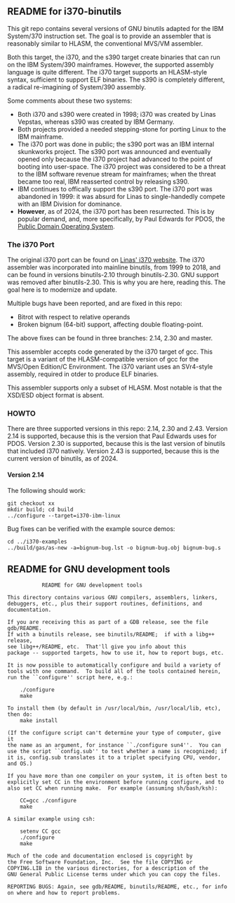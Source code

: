 README for i370-binutils
------------------------
This git repo contains several versions of GNU binutils adapted for
the IBM System/370 instruction set. The goal is to provide an assembler
that is reasonably similar to HLASM, the conventional MVS/VM assembler.

Both this target, the i370, and the s390 target create binaries that can
run on the IBM System/390 mainframes. However, the supported assembly
language is quite different. The i370 target supports an HLASM-style
syntax, sufficient to support ELF binaries. The s390 is completely
different, a radical re-imagining of System/390 assembly.

Some comments about these two systems:
* Both i370 and s390 were created in 1998; i370 was created by Linas
  Vepstas, whereas s390 was created by IBM Germany.
* Both projects provided a needed stepping-stone for porting Linux to
  the IBM mainframe.
* The i370 port was done in public; the s390 port was an IBM internal
  skunkworks project. The s390 port was announced and eventually opened
  only because the i370 project had advanced to the point of booting
  into user-space. The i370 project was considered to be a threat to
  the IBM software revenue stream for mainframes; when the threat became
  too real, IBM reasserted control by releasing s390.
* IBM continues to offically support the s390 port. The i370 port was
  abandoned in 1999: it was absurd for Linas to single-handedly compete
  with an IBM Division for dominance.
* __However__, as of 2024, the i370 port has been resurrected. This is
  by popular demand, and, more specifically, by Paul Edwards for PDOS,
  the [Public Domain Operating System](http://www.pdos.org).

### The i370 Port
The original i370 port can be found on
[Linas' i370 website](https://linas.org/linux/i370/i370.html). The i370
assembler was incorporated into mainline binutils, from 1999 to 2018,
and can be found in versions binutils-2.10 through binutils-2.30. GNU
support was removed after binutils-2.30. This is why you are here,
reading this. The goal here is to modernize and update.

Multiple bugs have been reported, and are fixed in this repo:
* Bitrot with respect to relative operands
* Broken bignum (64-bit) support, affecting double floating-point.

The above fixes can be found in three branches: 2.14, 2.30 and master.

This assembler accepts code generated by the i370 target of gcc. This
target is a variant of the HLASM-compatible version of gcc for the
MVS/Open Edition/C Environment. The i370 variant uses an SVr4-style
assembly, required in otder to produce ELF binaries.

This assembler supports only a subset of HLASM.  Most notable is that
the XSD/ESD object format is absent.

### HOWTO
There are three supported versions in this repo: 2.14, 2.30 and 2.43.
Version 2.14 is supported, because this is the version that Paul Edwards
uses for PDOS. Version 2.30 is supported, because this is the last
version of binutils that included i370 natively. Version 2.43 is
supported, because this is the current version of binutils, as of 2024.

#### Version 2.14
The following should work:
```
git checkout xx
mkdir build; cd build
../configure --target=i370-ibm-linux
```

Bug fixes can be verified with the example source demos:
```
cd ../i370-examples
../build/gas/as-new -a=bignum-bug.lst -o bignum-bug.obj bignum-bug.s
```


README for GNU development tools
--------------------------------
```
		   README for GNU development tools

This directory contains various GNU compilers, assemblers, linkers, 
debuggers, etc., plus their support routines, definitions, and documentation.

If you are receiving this as part of a GDB release, see the file gdb/README.
If with a binutils release, see binutils/README;  if with a libg++ release,
see libg++/README, etc.  That'll give you info about this
package -- supported targets, how to use it, how to report bugs, etc.

It is now possible to automatically configure and build a variety of
tools with one command.  To build all of the tools contained herein,
run the ``configure'' script here, e.g.:

	./configure 
	make

To install them (by default in /usr/local/bin, /usr/local/lib, etc),
then do:
	make install

(If the configure script can't determine your type of computer, give it
the name as an argument, for instance ``./configure sun4''.  You can
use the script ``config.sub'' to test whether a name is recognized; if
it is, config.sub translates it to a triplet specifying CPU, vendor,
and OS.)

If you have more than one compiler on your system, it is often best to
explicitly set CC in the environment before running configure, and to
also set CC when running make.  For example (assuming sh/bash/ksh):

	CC=gcc ./configure
	make

A similar example using csh:

	setenv CC gcc
	./configure
	make

Much of the code and documentation enclosed is copyright by
the Free Software Foundation, Inc.  See the file COPYING or
COPYING.LIB in the various directories, for a description of the
GNU General Public License terms under which you can copy the files.

REPORTING BUGS: Again, see gdb/README, binutils/README, etc., for info
on where and how to report problems.
```
